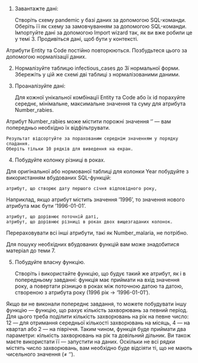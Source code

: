 1. Завантажте дані:

    Створіть схему pandemic у базі даних за допомогою SQL-команди.
    Оберіть її як схему за замовчуванням за допомогою SQL-команди.
    Імпортуйте дані за допомогою Import wizard так, як ви вже робили це у темі 3.
    Продивіться дані, щоб бути у контексті.

Атрибути Entity та Code постійно повторюються. Позбудьтеся цього за допомогою нормалізації даних.


2. Нормалізуйте таблицю infectious_cases до 3ї нормальної форми. Збережіть у цій же схемі дві таблиці з нормалізованими даними.


3. Проаналізуйте дані:

    Для кожної унікальної комбінації Entity та Code або їх id порахуйте середнє, мінімальне, максимальне значення та суму для атрибута Number_rabies.

Атрибут Number_rabies може містити порожні значення ‘’ — вам попередньо необхідно їх відфільтрувати.


    Результат відсортуйте за порахованим середнім значенням у порядку спадання.
    Оберіть тільки 10 рядків для виведення на екран.


4. Побудуйте колонку різниці в роках.

Для оригінальної або нормованої таблиці для колонки Year побудуйте з використанням вбудованих SQL-функцій:

    атрибут, що створює дату першого січня відповідного року,

Наприклад, якщо атрибут містить значення ’1996’, то значення нового атрибута має бути ‘1996-01-01’.

    атрибут, що дорівнює поточній даті,
    атрибут, що дорівнює різниці в роках двох вищезгаданих колонок.

Перераховувати всі інші атрибути, такі як Number_malaria, не потрібно.


Для пошуку необхідних вбудованих функцій вам може знадобитися матеріал до теми 7.


5. Побудуйте власну функцію.

    Створіть і використайте функцію, що будує такий же атрибут, як і в попередньому завданні: функція має приймати на вхід значення року, а повертати різницю в роках між поточною датою та датою, створеною з атрибута року (1996 рік → ‘1996-01-01’).

Якщо ви не виконали попереднє завдання, то можете побудувати іншу функцію — функцію, що рахує кількість захворювань за певний період. Для цього треба поділити кількість захворювань на рік на певне число: 12 — для отримання середньої кількості захворювань на місяць, 4 — на квартал або 2 — на півріччя. Таким чином, функція буде приймати два параметри: кількість захворювань на рік та довільний дільник. Ви також маєте використати її — запустити на даних. Оскільки не всі рядки містять число захворювань, вам необхідно буде відсіяти ті, що не мають чисельного значення (≠ ‘’).
